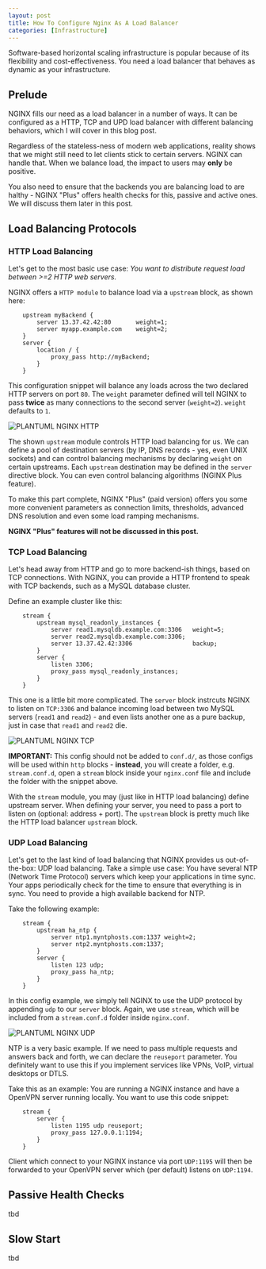 ```yaml
---
layout: post
title: How To Configure Nginx As A Load Balancer
categories: [Infrastructure]
---
```


Software-based horizontal scaling infrastructure is popular because of its flexibility and cost-effectiveness. You need a load balancer that behaves as dynamic as your infrastructure.

## Prelude

NGINX fills our need as a load balancer in a number of ways. It can be configured as a HTTP, TCP and UPD load balancer with different balancing behaviors, which I will cover in this blog post.

Regardless of the stateless-ness of modern web applications, reality shows that we might still need to let clients stick to certain servers. NGINX can handle that. When we balance load, the impact to users may **only** be positive.

You also need to ensure that the backends you are balancing load to are halthy - NGINX "Plus" offers health checks for this, passive and active ones. We will discuss them later in this post.

## Load Balancing Protocols

### HTTP Load Balancing

Let's get to the most basic use case: _You want to distribute request load between >=2 HTTP web servers._

NGINX offers a `HTTP module` to balance load via a `upstream` block, as shown here:

```nginx
    upstream myBackend {
        server 13.37.42.42:80       weight=1;
        server myapp.example.com    weight=2;
    }
    server {
        location / {
            proxy_pass http://myBackend;
        }
    }
```

This configuration snippet will balance any loads across the two declared HTTP servers on port `80`. The `weight` parameter defined will tell NGINX to pass **twice** as many connections to the second server (`weight=2`). `weight` defaults to `1`.

![PLANTUML NGINX HTTP](https://www.plantuml.com/plantuml/svg/SoWkIImgoStCIybDBE3IYbREoKpFA4alIgsCLGWjJYtYqWAAbMTabgJ6AlYvU_f500M08a05gNcnLa05PK0rDidvAQbsN8R6UiRcUYP6G6HbOS1LdWeoojQGoqOV8cyDqLkPcfEJNuwkERSoiQ10BxKYCRSW9rKlEJyNfjy8IRz3QbuArAq0)

The shown `upstream` module controls HTTP load balancing for us. We can define a pool of destination servers (by IP, DNS records - yes, even UNIX sockets) and can control balancing mechanisms by declaring `weight` on certain upstreams. Each `upstream` destination may be defined in the `server` directive block. You can even control balancing algorithms (NGINX Plus feature).

To make this part complete, NGINX "Plus" (paid version) offers you some more convenient parameters as connection limits, thresholds, advanced DNS resolution and even some load ramping mechanisms.

**NGINX "Plus" features will not be discussed in this post.**

### TCP Load Balancing

Let's head away from HTTP and go to more backend-ish things, based on TCP connections. With NGINX, you can provide a HTTP frontend to speak with TCP backends, such as a MySQL database cluster.

Define an example cluster like this:

```nginx
    stream {
        upstream mysql_readonly_instances {
            server read1.mysqldb.example.com:3306   weight=5;
            server read2.mysqldb.example.com:3306;
            server 13.37.42.42:3306                 backup;
        }
        server {
            listen 3306;
            proxy_pass mysql_readonly_instances;
        }
    }
```

This one is a little bit more complicated. The `server` block instrcuts NGINX to listen on `TCP:3306` and balance incoming load between two MySQL servers (`read1` and `read2`) - and even lists another one as a pure backup, just in case that `read1` and `read2` die.

![PLANTUML NGINX TCP](https://www.plantuml.com/plantuml/svg/SoWkIImgoStCIybDBE3IYbREoKpFA4alIgsCLGWjJYtYqWAAbMTabgJ6AlYvU_f500M08a05gNcnLa05PK0rDidvAQbsN4MfYIc6UhcLnOKvAKbwgHM9kGKvgNh9-RbS8Su1LiR61cPSvQaWusrDkMpq8Ngi8UPLfkRav9UJRY2wEI27evjYQAndRAvdOWH443r9YSdPfGKA-NavbKZw7LBpKg3X0000)

**IMPORTANT:** This config should not be added to `conf.d/`, as those configs will be used within `http` blocks - **instead**, you will create a folder, e.g. `stream.conf.d`, open a `stream` block inside your `nginx.conf` file and include the folder with the snippet above.

With the `stream` module, you may (just like in HTTP load balancing) define upstream server. When defining your server, you need to pass a port to listen on (optional: address + port). The `upstream` block is pretty much like the HTTP load balancer `upstream` block.

### UDP Load Balancing

Let's get to the last kind of load balancing that NGINX provides us out-of-the-box: UDP load balancing. Take a simple use case: You have several NTP (Network Time Protocol) servers which keep your applications in time sync. Your apps periodically check for the time to ensure that everything is in sync. You need to provide a high available backend for NTP.

Take the following example:

```nginx
    stream {
        upstream ha_ntp {
            server ntp1.myntphosts.com:1337 weight=2;
            server ntp2.myntphosts.com:1337;
        }
        server {
            listen 123 udp;
            proxy_pass ha_ntp;
        }
    }
```

In this config example, we simply tell NGINX to use the UDP protocol by appending `udp` to our `server` block. Again, we use `stream`, which will be included from a `stream.conf.d` folder inside `nginx.conf`.

![PLANTUML NGINX UDP](https://www.plantuml.com/plantuml/svg/SoWkIImgoStCIybDBE3IYbREoKpFA4alIgsCLGWjJYtYqWAAbMTabgJ6AlYvU_f500M08a05gNcnLa05PK0rDidvAQbsN7ab1OPwkPL0AYE_kAHOBpa_bolK9S3AqDZOdAiy5MImhH6NZJv4jJN4fChKd9pySYn66U4q2c62GsfU2jJj0000)

NTP is a very basic example. If we need to pass multiple requests and answers back and forth, we can declare the `reuseport` parameter. You definitely want to use this if you implement services like VPNs, VoIP, virtual desktops or DTLS.

Take this as an example: You are running a NGINX instance and have a OpenVPN server running locally. You want to use this code snippet:

```nginx
    stream {
        server {
            listen 1195 udp reuseport;
            proxy_pass 127.0.0.1:1194;
        }
    }
```

Client which connect to your NGINX instance via port `UDP:1195` will then be forwarded to your OpenVPN server which (per default) listens on `UDP:1194`.

## Passive Health Checks

tbd

## Slow Start

tbd
